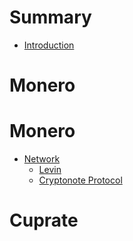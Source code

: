 # Summary
- [Introduction](../README.md)

# Monero

# Monero

- [Network](monero/network/net_intro.md)
    - [Levin](monero/network/levin.md)
    - [Cryptonote Protocol](monero/network/cryptonote_protocol.md)    
# Cuprate
